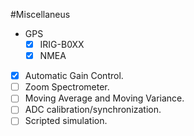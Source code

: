 #Miscellaneus
- GPS
    - [x] IRIG-B0XX 
    - [x] NMEA
- [x] Automatic Gain Control.
- [ ] Zoom Spectrometer.
- [ ] Moving Average and Moving Variance.
- [ ] ADC calibration/synchronization.
- [ ] Scripted simulation.
